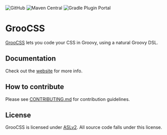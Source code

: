 
![GitHub](https://img.shields.io/github/license/adamldavis/groocss)
![Maven Central](https://img.shields.io/maven-central/v/org.groocss/groocss)
![Gradle Plugin Portal](https://img.shields.io/gradle-plugin-portal/v/org.groocss.groocss-gradle-plugin)

# GrooCSS
[GrooCSS](http://groocss.org) lets you code your CSS in Groovy, using a natural Groovy DSL.

## Documentation

Check out the [website](http://www.groocss.org/) for more info.

## How to contribute

Please see [CONTRIBUTING.md](./CONTRIBUTING.md) for contribution guidelines.

## License

GrooCSS is licensed under [ASLv2](http://www.apache.org/licenses/LICENSE-2.0). All source code falls under this license.

